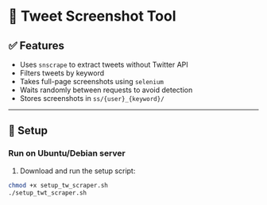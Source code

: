 # 📸 Tweet Screenshot Tool

## ✅ Features

- Uses `snscrape` to extract tweets without Twitter API
- Filters tweets by keyword
- Takes full-page screenshots using `selenium`
- Waits randomly between requests to avoid detection
- Stores screenshots in `ss/{user}_{keyword}/`

---

## 🔧 Setup

### Run on Ubuntu/Debian server

1. Download and run the setup script:

```bash
chmod +x setup_tw_scraper.sh
./setup_twt_scraper.sh
